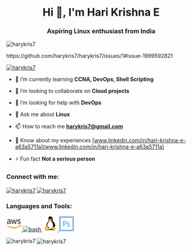 <h1 align="center">Hi 👋, I'm Hari Krishna E</h1>
<h3 align="center">Aspiring Linux enthusiast from India</h3>
<p align="left"> <img src="https://komarev.com/ghpvc/?username=harykris7&label=Profile%20views&color=0e75b6&style=flat" alt="harykris7" /> </p>
https://github.com/harykris7/harykris7/issues/1#issue-1999592821

<p align="left"> <a href="https://github.com/ryo-ma/github-profile-trophy"><img src="https://github-profile-trophy.vercel.app/?username=harykris7" alt="harykris7" /></a> </p>

- 🌱 I’m currently learning **CCNA, DevOps, Shell Scripting**

- 👯 I’m looking to collaborate on **Cloud projects**

- 🤝 I’m looking for help with **DevOps**

- 💬 Ask me about **Linux**

- 📫 How to reach me **harykris7@gmail.com**

- 📄 Know about my experiences [www.linkedin.com/in/hari-krishna-e-a63a5711a](www.linkedin.com/in/hari-krishna-e-a63a5711a)

- ⚡ Fun fact **Not a serious person**

<h3 align="left">Connect with me:</h3>
<p align="left">
<a href="https://linkedin.com/in/harykris7" target="blank"><img align="center" src="https://raw.githubusercontent.com/rahuldkjain/github-profile-readme-generator/master/src/images/icons/Social/linked-in-alt.svg" alt="harykris7" height="30" width="40" /></a>
<a href="https://fb.com/harykris7" target="blank"><img align="center" src="https://raw.githubusercontent.com/rahuldkjain/github-profile-readme-generator/master/src/images/icons/Social/facebook.svg" alt="harykris7" height="30" width="40" /></a>
</p>

<h3 align="left">Languages and Tools:</h3>
<p align="left"> <a href="https://aws.amazon.com" target="_blank" rel="noreferrer"> <img src="https://raw.githubusercontent.com/devicons/devicon/master/icons/amazonwebservices/amazonwebservices-original-wordmark.svg" alt="aws" width="40" height="40"/> </a> <a href="https://www.gnu.org/software/bash/" target="_blank" rel="noreferrer"> <img src="https://www.vectorlogo.zone/logos/gnu_bash/gnu_bash-icon.svg" alt="bash" width="40" height="40"/> </a> <a href="https://www.linux.org/" target="_blank" rel="noreferrer"> <img src="https://raw.githubusercontent.com/devicons/devicon/master/icons/linux/linux-original.svg" alt="linux" width="40" height="40"/> </a> <a href="https://www.photoshop.com/en" target="_blank" rel="noreferrer"> <img src="https://raw.githubusercontent.com/devicons/devicon/master/icons/photoshop/photoshop-line.svg" alt="photoshop" width="40" height="40"/> </a> </p>

<p><img align="left" src="https://github-readme-stats.vercel.app/api/top-langs?username=harykris7&show_icons=true&locale=en&layout=compact" alt="harykris7" /></p>

<p>&nbsp;<img align="center" src="https://github-readme-stats.vercel.app/api?username=harykris7&show_icons=true&locale=en" alt="harykris7" /></p>
